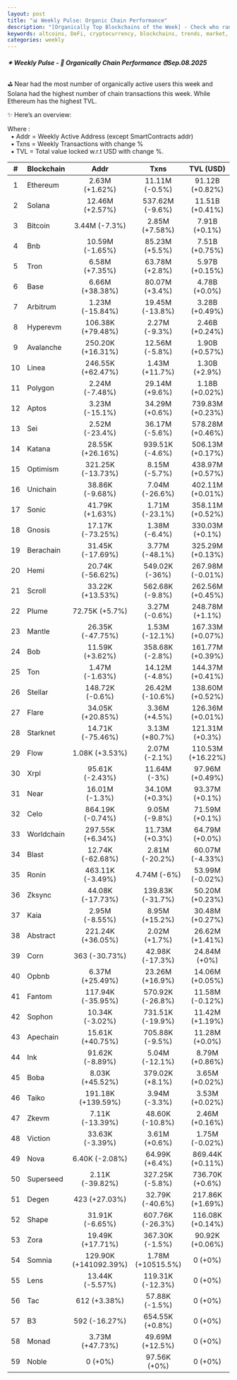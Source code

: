 ```yaml
---
layout: post
title: "📊 Weekly Pulse: Organic Chain Performance"
description: "[Organically Top Blockchains of the Week] - Check who ranked first this week in address, transactions and TVL"
keywords: altcoins, DeFi, cryptocurrency, blockchains, trends, market, DAO, trading, NFT, ETH
categories: weekly
---
```


##### ✴ Weekly Pulse - 📌 *Organically Chain Performance ⏰Sep.08.2025*

⛳ Near had the most number of organically active users this week and Solana had the highest number of chain transactions this week. While Ethereum has the highest TVL.

✨ Here’s an overview:

Where :  
&nbsp; ▪ Addr = Weekly Active Address (except SmartContracts addr)  
&nbsp; ▪ Txns = Weekly Transactions with change %  
&nbsp; ▪ TVL = Total value locked w.r.t USD with change %.  

| # | Blockchain |   Addr   |   Txns  | TVL (USD) |
|:-:|:-----------|:--------:|:-------:|:---------:|
|1 | Ethereum | 2.63M (+1.62%) | 11.11M (-0.5%) | 91.12B (+0.82%) |
|2 | Solana | 12.46M (+2.57%) | 537.62M (-9.6%) | 11.51B (+0.41%) |
|3 | Bitcoin | 3.44M (-7.3%) | 2.85M (+7.58%) | 7.91B (+0.1%) |
|4 | Bnb | 10.59M (-1.65%) | 85.23M (+5.5%) | 7.51B (+0.75%) |
|5 | Tron | 6.58M (+7.35%) | 63.78M (+2.8%) | 5.97B (+0.15%) |
|6 | Base | 6.66M (+38.38%) | 80.07M (+3.4%) | 4.78B (+0.0%) |
|7 | Arbitrum | 1.23M (-15.84%) | 19.45M (-13.8%) | 3.28B (+0.49%) |
|8 | Hyperevm | 106.38K (+79.48%) | 2.27M (-9.3%) | 2.46B (+0.24%) |
|9 | Avalanche | 250.20K (+16.31%) | 12.56M (-5.8%) | 1.90B (+0.57%) |
|10 | Linea | 246.55K (+62.47%) | 1.43M (+11.7%) | 1.30B (+2.9%) |
|11 | Polygon | 2.24M (-7.48%) | 29.14M (+9.6%) | 1.18B (+0.02%) |
|12 | Aptos | 3.23M (-15.1%) | 34.29M (+0.6%) | 739.83M (+0.23%) |
|13 | Sei | 2.52M (-23.4%) | 36.17M (-5.6%) | 578.28M (+0.46%) |
|14 | Katana | 28.55K (+26.16%) | 939.51K (-4.6%) | 506.13M (+0.17%) |
|15 | Optimism | 321.25K (-13.73%) | 8.15M (-5.7%) | 438.97M (+0.57%) |
|16 | Unichain | 38.86K (-9.68%) | 7.04M (-26.6%) | 402.11M (+0.01%) |
|17 | Sonic | 41.79K (+1.63%) | 1.71M (-23.1%) | 358.11M (+0.52%) |
|18 | Gnosis | 17.17K (-73.25%) | 1.38M (-6.4%) | 330.03M (+0.1%) |
|19 | Berachain | 31.45K (-17.69%) | 3.77M (-48.1%) | 325.29M (+0.13%) |
|20 | Hemi | 20.74K (-56.62%) | 549.02K (-36%) | 267.98M (-0.01%) |
|21 | Scroll | 33.22K (+13.53%) | 562.68K (-9.8%) | 262.56M (+0.45%) |
|22 | Plume | 72.75K (+5.7%) | 3.27M (-0.6%) | 248.78M (+1.1%) |
|23 | Mantle | 26.35K (-47.75%) | 1.53M (-12.1%) | 167.33M (+0.07%) |
|24 | Bob | 11.59K (+3.62%) | 358.68K (-2.8%) | 161.77M (+0.39%) |
|25 | Ton | 1.47M (-1.63%) | 14.12M (-4.8%) | 144.37M (+0.41%) |
|26 | Stellar | 148.72K (-0.6%) | 26.42M (-10.6%) | 138.60M (+0.52%) |
|27 | Flare | 34.05K (+20.85%) | 3.36M (+4.5%) | 126.36M (+0.01%) |
|28 | Starknet | 14.71K (-75.46%) | 3.13M (+80.7%) | 121.31M (+0.3%) |
|29 | Flow | 1.08K (+3.53%) | 2.07M (-2.1%) | 110.53M (+16.22%) |
|30 | Xrpl | 95.61K (-2.43%) | 11.64M (-3%) | 97.96M (+0.49%) |
|31 | Near | 16.01M (-1.3%) | 34.10M (+0.3%) | 93.37M (+0.1%) |
|32 | Celo | 864.19K (-0.74%) | 9.05M (-9.8%) | 71.59M (+0.1%) |
|33 | Worldchain | 297.55K (+6.34%) | 11.73M (+0.3%) | 64.79M (+0.0%) |
|34 | Blast | 12.74K (-62.68%) | 2.81M (-20.2%) | 60.07M (-4.33%) |
|35 | Ronin | 463.11K (-3.49%) | 4.74M (-6%) | 53.99M (-0.02%) |
|36 | Zksync | 44.08K (-17.73%) | 139.83K (-31.7%) | 50.20M (+0.23%) |
|37 | Kaia | 2.95M (-8.55%) | 8.95M (+15.2%) | 30.48M (+0.27%) |
|38 | Abstract | 221.24K (+36.05%) | 2.02M (+1.7%) | 26.62M (+1.41%) |
|39 | Corn | 363 (-30.73%) | 42.98K (-17.3%) | 24.84M (+0%) |
|40 | Opbnb | 6.37M (+25.49%) | 23.26M (+16.9%) | 14.06M (+0.05%) |
|41 | Fantom | 117.94K (-35.95%) | 570.92K (-26.8%) | 11.58M (-0.12%) |
|42 | Sophon | 10.34K (-3.02%) | 731.51K (-19.9%) | 11.42M (+1.19%) |
|43 | Apechain | 15.61K (+40.75%) | 705.88K (-9.5%) | 11.28M (+0.0%) |
|44 | Ink | 91.62K (-8.89%) | 5.04M (-12.1%) | 8.79M (+0.86%) |
|45 | Boba | 8.03K (+45.52%) | 379.02K (+8.1%) | 3.65M (+0.02%) |
|46 | Taiko | 191.18K (+139.59%) | 3.94M (-3.3%) | 3.53M (+0.02%) |
|47 | Zkevm | 7.11K (-13.39%) | 48.60K (-10.8%) | 2.46M (+0.16%) |
|48 | Viction | 33.63K (-3.39%) | 3.61M (+0.6%) | 1.75M (-0.02%) |
|49 | Nova | 6.40K (-2.08%) | 64.99K (+6.4%) | 869.44K (+0.11%) |
|50 | Superseed | 2.11K (-39.82%) | 327.25K (-5.8%) | 736.70K (+0.6%) |
|51 | Degen | 423 (+27.03%) | 32.79K (-40.6%) | 217.86K (+1.69%) |
|52 | Shape | 31.91K (-6.65%) | 607.76K (-26.3%) | 116.08K (+0.14%) |
|53 | Zora | 19.49K (+17.71%) | 367.30K (-1.5%) | 90.92K (+0.06%) |
|54 | Somnia | 129.90K (+141092.39%) | 1.78M (+10515.5%) | 0 (+0%) |
|55 | Lens | 13.44K (-5.57%) | 119.31K (-12.3%) | 0 (+0%) |
|56 | Tac | 612 (+3.38%) | 57.88K (-1.5%) | 0 (+0%) |
|57 | B3 | 592 (-16.27%) | 654.55K (+0.8%) | 0 (+0%) |
|58 | Monad | 3.73M (+47.73%) | 49.69M (+12.5%) | 0 (+0%) |
|59 | Noble | 0 (+0%) | 97.56K (+0%) | 0 (+0%) |